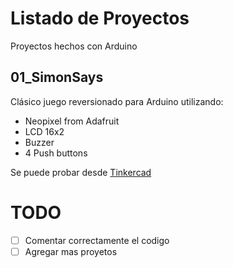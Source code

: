 # Listado de Proyectos
Proyectos hechos con Arduino

## 01_SimonSays
Clásico juego reversionado para Arduino utilizando:
- Neopixel from Adafruit
- LCD 16x2
- Buzzer
- 4 Push buttons

Se puede probar desde [Tinkercad](https://www.tinkercad.com/things/bNZBa46lN6r)

# TODO
- [ ] Comentar correctamente el codigo
- [ ] Agregar mas proyetos
